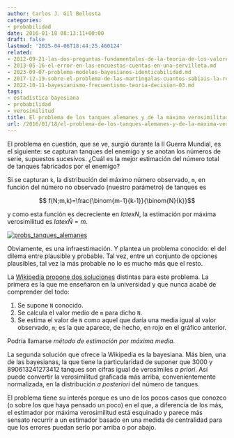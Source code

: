 ```yaml
---
author: Carlos J. Gil Bellosta
categories:
- probabilidad
date: 2016-01-18 08:13:11+00:00
draft: false
lastmod: '2025-04-06T18:44:25.460124'
related:
- 2012-09-21-las-dos-preguntas-fundamentales-de-la-teoria-de-los-valores-extremos.md
- 2013-05-16-el-error-en-las-encuestas-cuentas-en-una-servilleta.md
- 2023-09-07-problema-modelos-bayesianos-identicabilidad.md
- 2017-12-19-sobre-el-problema-de-las-martingalas-cuantos-sabiais-la-respuesta.md
- 2022-10-11-bayesianismo-frecuentismo-teoria-decision-03.md
tags:
- estadística bayesiana
- probabilidad
- verosimilitud
title: El problema de los tanques alemanes y de la máxima verosimilitud esquinada
url: /2016/01/18/el-problema-de-los-tanques-alemanes-y-de-la-maxima-verosimilitud-esquinada/
---
```


El problema en cuestión, que se ve, surgió durante la II Guerra Mundial, es el siguiente: se capturan tanques del enemigo y se anotan los números de serie, supuestos sucesivos. ¿Cuál es la mejor estimación del número total de tanques fabricados por el enemigo?

Si se capturan `k`, la distribución del máximo número observado, `m`, en función del número no observado (nuestro parámetro) de tanques es

$$ f(N;m,k)=\frac{\binom{m-1}{k-1}}{\binom{N}{k}}$$

y como esta función es decreciente en $latex N$, la estimación por máxima verosimilitud es $latex \hat{N} = m$.

[![probs_tanques_alemanes](/wp-uploads/2016/01/probs_tanques_alemanes.png#center)
](/wp-uploads/2016/01/probs_tanques_alemanes.png#center)

Obviamente, es una infraestimación. Y plantea un problema conocido: el del dilema entre plausible y probable. Tal vez, entre un conjunto de opciones plausibles, tal vez la más probable no lo es mucho más que el resto.

La [Wikipedia propone dos soluciones](https://en.wikipedia.org/wiki/German_tank_problem) distintas para este problema. La primera es la que me enseñaron en la universidad y que nunca acabé de comprender del todo:

1. Se supone `N` conocido.
2. Se calcula el valor medio de `m` para dicho `N`.
3. Se estima el valor de `N` como aquel que daría una media igual al valor observado, `m`; es la que aparece, de hecho, en rojo en el gráfico anterior.

Podría llamarse _método de estimación por máxima media_.

La segunda solución que ofrece la Wikipedia es la bayesiana. Más bien, una de las bayesianas, la que tiene la particularidad de suponer que 3000 y 890613241273412 tanques son cifras igual de verosímiles _a priori_. Así puede convertir la verosimilitud graficada más arriba, convenientemente normalizada, en la distribución _a posteriori_ del número de tanques.

El problema tiene su interés porque es uno de los pocos casos que conozco (o sobre los que haya pensado un poco) en el que, a diferencia de los más, el estimador por máxima verosimilitud está esquinado y parece más sensato recurrir a un estimador basado en una medida de centralidad para que los errores puedan serlo por arriba o por abajo.
